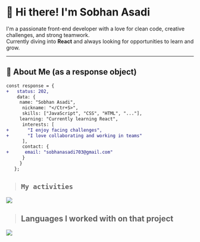 # 👋 Hi there! I'm Sobhan Asadi

I'm a passionate front-end developer with a love for clean code, creative challenges, and strong teamwork.  
Currently diving into **React** and always looking for opportunities to learn and grow.

---

## 🚀 About Me (as a response object)

```diff
const response = {
+   status: 202,
    data: {
     name: "Sobhan Asadi",
      nickname: "</Ctr+S>",
      skills: ["JavaScript", "CSS", "HTML", "..."],
     learning: "Currently learning React",
      interests: [
+       "I enjoy facing challenges",
+       "I love collaborating and working in teams"
      ],
      contact: {
+      email: "sobhanasadi703@gmail.com"
      }
     }
   };
```

> ## `My activities`
<img src="https://github-readme-stats.vercel.app/api?username=Sobhan-asadi&show_icons=true&theme=ambient_gradient"/>

> ## Languages ​​I worked with on that project
<img src="https://github-readme-stats.vercel.app/api/top-langs/?username=Sobhan-asadi&hide_progress=true"/>
